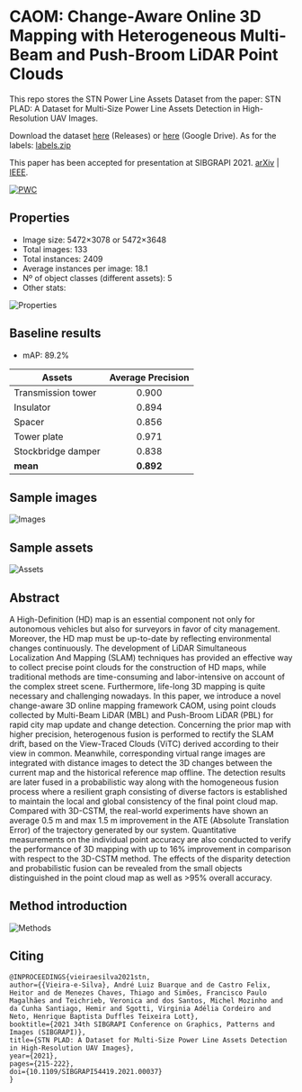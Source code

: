 # CAOM: Change-Aware Online 3D Mapping with Heterogeneous Multi-Beam and Push-Broom LiDAR Point Clouds

This repo stores the STN Power Line Assets Dataset from the paper: STN PLAD: A Dataset for Multi-Size Power Line Assets Detection in High-Resolution UAV Images.

Download the dataset [here](https://github.com/andreluizbvs/PLAD/releases/download/1.0/plad.zip) (Releases) or [here](https://drive.google.com/file/d/1KsNziErZ5ZRuWBpwUS5nlTnb8CcB2uQp/view?usp=sharing) (Google Drive). As for the labels: [labels.zip](https://github.com/andreluizbvs/PLAD/files/8952243/labels.zip)

This paper has been accepted for presentation at SIBGRAPI 2021. [arXiv](https://arxiv.org/abs/2108.07944) | [IEEE](https://ieeexplore.ieee.org/document/9643100).

[![PWC](https://img.shields.io/endpoint.svg?url=https://paperswithcode.com/badge/plad-a-dataset-for-multi-size-power-line/object-detection-on-plad)](https://paperswithcode.com/sota/object-detection-on-plad?p=plad-a-dataset-for-multi-size-power-line)

## Properties
- Image size: 5472×3078 or 5472×3648
- Total images: 133
- Total instances: 2409
- Average instances per image: 18.1
- Nº of object classes (different assets): 5
- Other stats:

![Properties](https://i.imgur.com/HzdL7bF.png)

## Baseline results

- mAP: 89.2%

| Assets             | Average Precision |
|--------------------|:-----------------:|
| Transmission tower |       0.900       |
| Insulator          |       0.894       |
| Spacer             |       0.856       |
| Tower plate        |       0.971       |
| Stockbridge damper |       0.838       |
| **mean**           |     **0.892**     |

## Sample images
![Images](https://i.imgur.com/xIe5jbr.png)

## Sample assets
![Assets](https://i.imgur.com/7j6qe11.png)

## Abstract

A High-Definition (HD) map is an essential component not only for autonomous vehicles but also for surveyors in favor of city management. Moreover, the HD map must be up-to-date by reflecting environmental changes continuously. The development of LiDAR Simultaneous Localization And Mapping (SLAM) techniques has provided an effective way to collect precise point clouds for the construction of HD maps, while traditional methods are time-consuming and labor-intensive on account of the complex street scene. Furthermore, life-long 3D mapping is quite necessary and challenging nowadays. In this paper, we introduce a novel change-aware 3D online mapping framework CAOM, using point clouds collected by Multi-Beam LiDAR (MBL) and Push-Broom LiDAR (PBL) for rapid city map update and change detection. Concerning the prior map with higher precision, heterogenous fusion is performed to rectify the SLAM drift, based on the View-Traced Clouds (ViTC) derived according to their view in common. Meanwhile, corresponding virtual range images are integrated with distance images to detect the 3D changes between the current map and the historical reference map offline. The detection results are later fused in a probabilistic way along with the homogeneous fusion process where a resilient graph consisting of diverse factors is established to maintain the local and global consistency of the final point cloud map. Compared with 3D-CSTM, the real-world experiments have shown an average 0.5 m and max 1.5 m improvement in the ATE (Absolute Translation Error) of the trajectory generated by our system. Quantitative measurements on the individual point accuracy are also conducted to verify the performance of 3D mapping with up to 16% improvement in comparison with respect to the 3D-CSTM method. The effects of the disparity detection and probabilistic fusion can be revealed from the small objects distinguished in the point cloud map as well as >95% overall accuracy. 

## Method introduction
![Methods](https://i.imgur.com/CQIy5lf.png)

## Citing

```
@INPROCEEDINGS{vieiraesilva2021stn,  
author={{Vieira-e-Silva}, André Luiz Buarque and de Castro Felix, Heitor and de Menezes Chaves, Thiago and Simões, Francisco Paulo Magalhães and Teichrieb, Veronica and dos Santos, Michel Mozinho and da Cunha Santiago, Hemir and Sgotti, Virginia Adélia Cordeiro and Neto, Henrique Baptista Duffles Teixeira Lott},  
booktitle={2021 34th SIBGRAPI Conference on Graphics, Patterns and Images (SIBGRAPI)},   
title={STN PLAD: A Dataset for Multi-Size Power Line Assets Detection in High-Resolution UAV Images},   
year={2021},   
pages={215-222},  
doi={10.1109/SIBGRAPI54419.2021.00037}
}
```


